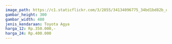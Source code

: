 ```yaml
---
image_path: https://c1.staticflickr.com/3/2855/34134096775_34bd1bd82b_o.png
gambar_height: 300
gambar_width: 480
jenis_kendaraan: Toyota Agya
harga_12: Rp.350.000,-
harga_24: Rp.400.000
---
```

